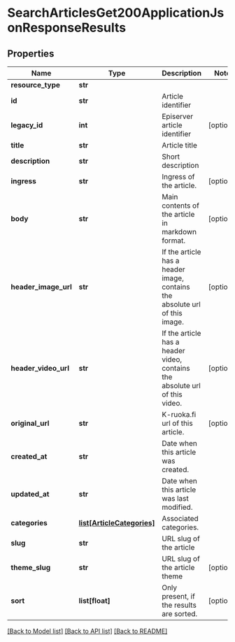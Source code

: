 # SearchArticlesGet200ApplicationJsonResponseResults

## Properties
Name | Type | Description | Notes
------------ | ------------- | ------------- | -------------
**resource_type** | **str** |  | 
**id** | **str** | Article identifier | 
**legacy_id** | **int** | Episerver article identifier | [optional] 
**title** | **str** | Article title | 
**description** | **str** | Short description | 
**ingress** | **str** | Ingress of the article. | [optional] 
**body** | **str** | Main contents of the article in markdown format. | [optional] 
**header_image_url** | **str** | If the article has a header image, contains the absolute url of this image.  | [optional] 
**header_video_url** | **str** | If the article has a header video, contains the absolute url of this video.  | [optional] 
**original_url** | **str** | K-ruoka.fi url of this article. | [optional] 
**created_at** | **str** | Date when this article was created. | 
**updated_at** | **str** | Date when this article was last modified. | 
**categories** | [**list[ArticleCategories]**](ArticleCategories.md) | Associated categories. | 
**slug** | **str** | URL slug of the article | 
**theme_slug** | **str** | URL slug of the article theme | [optional] 
**sort** | **list[float]** | Only present, if the results are sorted. | [optional] 

[[Back to Model list]](../README.md#documentation-for-models) [[Back to API list]](../README.md#documentation-for-api-endpoints) [[Back to README]](../README.md)


